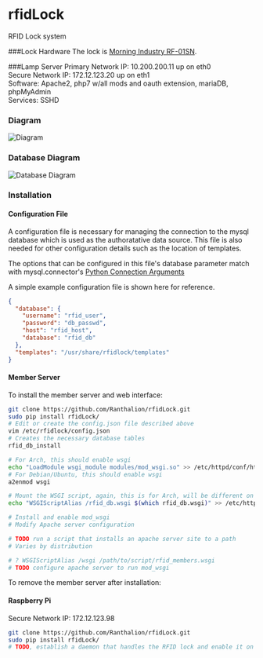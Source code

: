 # rfidLock
RFID Lock system

###Lock Hardware
The lock is [Morning Industry RF-01SN](https://www.amazon.com/gp/product/B000FBU2KW "Morning Industry RF-01SN").

###Lamp Server
Primary Network IP: 10.200.200.11 up on eth0   
Secure Network IP: 172.12.123.20 up on eth1   
Software: Apache2, php7 w/all mods and oauth extension, mariaDB, phpMyAdmin   
Services: SSHD   

### Diagram
![Diagram](https://github.com/Ranthalion/rfidLock/blob/master/rfidLockDiagram.png "Diagram")

### Database Diagram
![Database Diagram](https://github.com/Ranthalion/rfidLock/blob/master/databaseDiagram.png "Database Diagram")

### Installation

#### Configuration File

A configuration file is necessary for managing the connection to the mysql 
database which is used as the authoratative data source. This file is also 
needed for other configuration details such as the location of templates.

The options that can be configured in this file's database parameter match with mysql.connector's 
[Python Connection Arguments](https://dev.mysql.com/doc/connector-python/en/connector-python-connectargs.html)

A simple example configuration file is shown here for reference.

```json
{
  "database": {
    "username": "rfid_user",
    "password": "db_passwd",
    "host": "rfid_host",
    "database": "rfid_db"
  },
  "templates": "/usr/share/rfidlock/templates"
}
```

#### Member Server

To install the member server and web interface:

```bash
git clone https://github.com/Ranthalion/rfidLock.git
sudo pip install rfidLock/
# Edit or create the config.json file described above
vim /etc/rfidlock/config.json
# Creates the necessary database tables
rfid_db_install

# For Arch, this should enable wsgi
echo "LoadModule wsgi_module modules/mod_wsgi.so" >> /etc/httpd/conf/httpd.conf
# For Debian/Ubuntu, this should enable wsgi
a2enmod wsgi

# Mount the WSGI script, again, this is for Arch, will be different on other distros
echo "WSGIScriptAlias /rfid_db.wsgi $(which rfid_db.wsgi)" >> /etc/httpd/conf/httpd.conf

# Install and enable mod_wsgi
# Modify Apache server configuration

# TODO run a script that installs an apache server site to a path
# Varies by distribution

# ? WSGIScriptAlias /wsgi /path/to/script/rfid_members.wsgi
# TODO configure apache server to run mod_wsgi
```

To remove the member server after installation:


#### Raspberry Pi
Secure Network IP: 172.12.123.98
```bash
git clone https://github.com/Ranthalion/rfidLock.git
sudo pip install rfidLock/
# TODO, establish a daemon that handles the RFID lock and enable it on start-up
```

